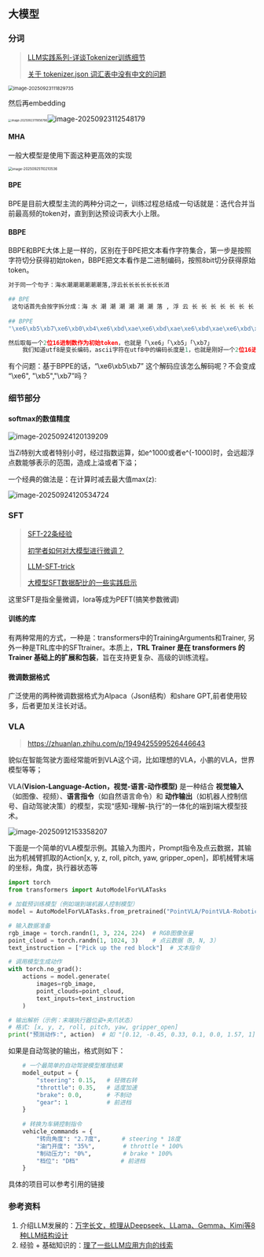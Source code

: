 ## 大模型

### 分词

> [LLM实践系列-详谈Tokenizer训练细节](https://developer.volcengine.com/articles/7428432944974266418)
>
> [关于 tokenizer.json 词汇表中没有中文的问题](https://github.com/jingyaogong/minimind/issues/111)



<img src="https://raw.githubusercontent.com/nashpan/image-hosting/main/image-20250923111829735.png" alt="image-20250923111829735" style="zoom:67%;" />

然后再embedding

<img src="https://raw.githubusercontent.com/nashpan/image-hosting/main/image-20250923111856766.png" alt="image-20250923111856766" style="zoom: 40%;" /><img src="https://raw.githubusercontent.com/nashpan/image-hosting/main/image-20250923112548179.png" alt="image-20250923112548179" style="zoom: 100%;" />

#### MHA

一般大模型是使用下面这种更高效的实现

<img src="https://raw.githubusercontent.com/nashpan/image-hosting/main/image-20250925110210536.png" alt="image-20250925110210536" style="zoom:50%;" />





#### BPE

BPE是目前大模型主流的两种分词之一，训练过程总结成一句话就是：迭代合并当前最高频的token对，直到到达预设词表大小上限。



#### BBPE

BBPE和BPE大体上是一样的，区别在于BPE把文本看作字符集合，第一步是按照字符切分获得初始token，BBPE把文本看作是二进制编码，按照8bit切分获得原始token。

```python
对于同一个句子：海水潮潮潮潮潮潮落,浮云长长长长长长长消

## BPE
 这句话首先会按字拆分成：海 水 潮 潮 潮 潮 潮 潮 落 , 浮 云 长 长 长 长 长 长 长 消
    
## BPPE
"\xe6\xb5\xb7\xe6\xb0\xb4\xe6\xbd\xae\xe6\xbd\xae\xe6\xbd\xae\xe6\xbd\xae\xe6\xbd\xae\xe6\xbd\xae\xe8\x90\xbd\x2c..."

然后取每一个2位16进制数作为初始token，也就是「\xe6」「\xb5」「\xb7」
	我们知道utf8是变长编码，ascii字符在utf8中的编码长度是1，也就是刚好一个2位16进制数。比如我上面句子里的逗号对应的utf8编码是“\x2c”。所以ascii字符一定会作为一个基础字符加入词表，而且也不会被拆分，所以英文单词、数字这种ascii字符组成的词，一定是整数个token表示的。但是汉字的编码长度大部分是3，比如“海”的编码是“\xe6\xb5\xb7”，这就导致汉字在bbpe的词表中并不一定是1个、2个字这种整数个token组成。可能是3/2个token表示一个汉字。

```

有个问题：基于BPPE的话，“\xe6\xb5\xb7” 这个解码应该怎么解码呢？不会变成 “\xe6", "\xb5","\xb7”吗？



### 细节部分

#### softmax的数值精度

![image-20250924120139209](https://raw.githubusercontent.com/nashpan/image-hosting/main/image-20250924120139209.png)

当Zi特别大或者特别小时，经过指数运算，如e^1000或者e^(-1000)时，会远超浮点数能够表示的范围，造成上溢或者下溢；

一个经典的做法是：在计算时减去最大值max(z):

![image-20250924120534724](https://raw.githubusercontent.com/nashpan/image-hosting/main/image-20250924120534724.png)

### SFT

> [SFT-22条经验](https://zhuanlan.zhihu.com/p/49398269658)
>
> [初学者如何对大模型进行微调？](https://www.zhihu.com/question/638803488/answer/1932858159267021495)
>
> [LLM-SFT-trick](https://zhuanlan.zhihu.com/p/682604566)
>
> [大模型SFT数据配比的一些实践启示](https://zhuanlan.zhihu.com/p/1944002824263407495)

这里SFT是指全量微调，lora等成为PEFT(搞笑参数微调)

#### 训练的库

有两种常用的方式，一种是：transformers中的TrainingArguments和Trainer, 另外一种是TRL库中的SFTtrainer。本质上，**TRL Trainer 是在 transformers 的 Trainer 基础上的扩展和包装**，旨在支持更复杂、高级的训练流程。

#### 微调数据格式

广泛使用的两种微调数据格式为Alpaca（Json结构）和share GPT,前者使用较多，后者更加关注长对话。



### VLA

> https://zhuanlan.zhihu.com/p/1949425599526446643

貌似在智能驾驶方面经常能听到VLA这个词，比如理想的VLA，小鹏的VLA，世界模型等等；

VLA(**Vision-Language-Action，视觉-语言-动作模型)** 是一种结合 **视觉输入**（如图像、视频）、**语言指令**（如自然语言命令）和 **动作输出**（如机器人控制信号、自动驾驶决策）的模型，实现“感知-理解-执行”的一体化的端到端大模型技术。

![image-20250912153358207](https://raw.githubusercontent.com/nashpan/image-hosting/main/image-20250912153358207.png)

下面是一个简单的VLA模型示例。其输入为图片，Prompt指令及点云数据，其输出为机械臂抓取的Action[x, y, z, roll, pitch, yaw, gripper_open]，即机械臂末端的坐标，角度，执行器状态等

```python
import torch
from transformers import AutoModelForVLATasks

# 加载预训练模型（例如端到端机器人控制模型）
model = AutoModelForVLATasks.from_pretrained("PointVLA/PointVLA-Robotics-v2")

# 输入数据准备
rgb_image = torch.randn(1, 3, 224, 224)  # RGB图像张量
point_cloud = torch.randn(1, 1024, 3)    # 点云数据（B, N, 3）
text_instruction = ["Pick up the red block"]  # 文本指令

# 调用模型生成动作
with torch.no_grad():
    actions = model.generate(
        images=rgb_image,
        point_clouds=point_cloud,
        text_inputs=text_instruction
    )

# 输出解析（示例：末端执行器位姿+夹爪状态）
# 格式: [x, y, z, roll, pitch, yaw, gripper_open]
print("预测动作:", action)  # 如 "[0.12, -0.45, 0.33, 0.1, 0.0, 1.57, 1]"
```

如果是自动驾驶的输出，格式则如下：

```python
    # 一个最简单的自动驾驶模型推理结果
    model_output = {
        "steering": 0.15,   # 轻微右转
        "throttle": 0.35,   # 适度加速
        "brake": 0.0,       # 不制动
        "gear": 1           # 前进档
    }
    
    # 转换为车辆控制指令
    vehicle_commands = {
        "转向角度": "2.7度",      # steering * 18度
        "油门开度": "35%",        # throttle * 100%
        "制动压力": "0%",         # brake * 100%
        "档位": "D档"            # 前进档
    }
```

具体的项目可以参考引用的链接





### 参考资料

1. 介绍LLM发展的：[万字长文，梳理从Deepseek、LLama、Gemma、Kimi等8种LLM结构设计](https://zhuanlan.zhihu.com/p/1935335369815094111)
2. 经验 + 基础知识的：[理了一些LLM应用方向的线索](https://zhuanlan.zhihu.com/p/1889768317293674846)



